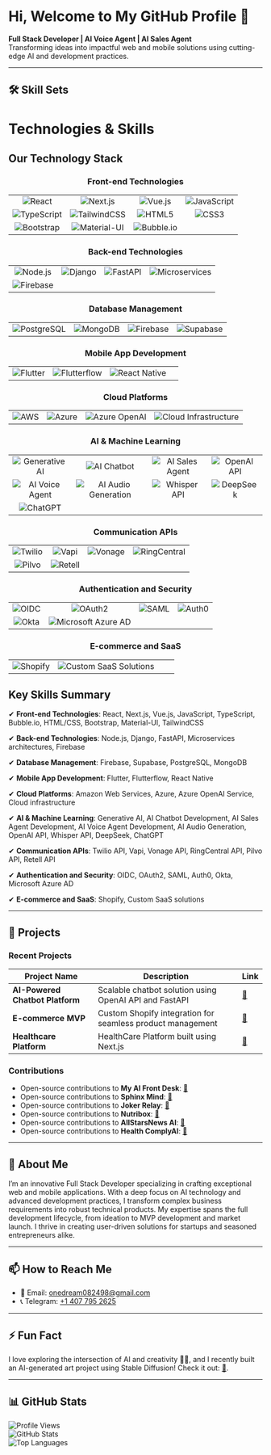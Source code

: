# Hi, Welcome to My GitHub Profile 👋  
**Full Stack Developer | AI Voice Agent | AI Sales Agent**  
Transforming ideas into impactful web and mobile solutions using cutting-edge AI and development practices.

---

## 🛠 Skill Sets

# Technologies & Skills

## Our Technology Stack

<div align="center">

### Front-end Technologies
<table>
  <tr>
    <td align="center"><img src="https://img.shields.io/badge/-React-61DAFB?logo=react&logoColor=white" alt="React" /></td>
    <td align="center"><img src="https://img.shields.io/badge/-Next.js-000000?logo=nextdotjs&logoColor=white" alt="Next.js" /></td>
    <td align="center"><img src="https://img.shields.io/badge/-Vue.js-4FC08D?logo=vuedotjs&logoColor=white" alt="Vue.js" /></td>
    <td align="center"><img src="https://img.shields.io/badge/-JavaScript-F7DF1E?logo=javascript&logoColor=black" alt="JavaScript" /></td>
  </tr>
  <tr>
    <td align="center"><img src="https://img.shields.io/badge/-TypeScript-3178C6?logo=typescript&logoColor=white" alt="TypeScript" /></td>
    <td align="center"><img src="https://img.shields.io/badge/-TailwindCSS-38B2AC?logo=tailwindcss&logoColor=white" alt="TailwindCSS" /></td>
    <td align="center"><img src="https://img.shields.io/badge/-HTML5-E34F26?logo=html5&logoColor=white" alt="HTML5" /></td>
    <td align="center"><img src="https://img.shields.io/badge/-CSS3-1572B6?logo=css3&logoColor=white" alt="CSS3" /></td>
  </tr>
  <tr>
    <td align="center"><img src="https://img.shields.io/badge/-Bootstrap-7952B3?logo=bootstrap&logoColor=white" alt="Bootstrap" /></td>
    <td align="center"><img src="https://img.shields.io/badge/-Material--UI-0081CB?logo=mui&logoColor=white" alt="Material-UI" /></td>
    <td align="center"><img src="https://img.shields.io/badge/-Bubble.io-FF5A5F?logo=bubble&logoColor=white" alt="Bubble.io" /></td>
    <td></td>
  </tr>
</table>

### Back-end Technologies
<table>
  <tr>
    <td align="center"><img src="https://img.shields.io/badge/-Node.js-339933?logo=nodedotjs&logoColor=white" alt="Node.js" /></td>
    <td align="center"><img src="https://img.shields.io/badge/-Django-092E20?logo=django&logoColor=white" alt="Django" /></td>
    <td align="center"><img src="https://img.shields.io/badge/-FastAPI-009688?logo=fastapi&logoColor=white" alt="FastAPI" /></td>
    <td align="center"><img src="https://img.shields.io/badge/-Microservices-F05032?logo=kubernetes&logoColor=white" alt="Microservices" /></td>
  </tr>
  <tr>
    <td align="center"><img src="https://img.shields.io/badge/-Firebase-FFCA28?logo=firebase&logoColor=white" alt="Firebase" /></td>
    <td></td>
    <td></td>
    <td></td>
  </tr>
</table>

### Database Management
<table>
  <tr>
    <td align="center"><img src="https://img.shields.io/badge/-PostgreSQL-336791?logo=postgresql&logoColor=white" alt="PostgreSQL" /></td>
    <td align="center"><img src="https://img.shields.io/badge/-MongoDB-47A248?logo=mongodb&logoColor=white" alt="MongoDB" /></td>
    <td align="center"><img src="https://img.shields.io/badge/-Firebase-FFCA28?logo=firebase&logoColor=white" alt="Firebase" /></td>
    <td align="center"><img src="https://img.shields.io/badge/-Supabase-3ECF8E?logo=supabase&logoColor=white" alt="Supabase" /></td>
  </tr>
</table>

### Mobile App Development
<table>
  <tr>
    <td align="center"><img src="https://img.shields.io/badge/-Flutter-02569B?logo=flutter&logoColor=white" alt="Flutter" /></td>
    <td align="center"><img src="https://img.shields.io/badge/-Flutterflow-FF5A5F?logo=flutterflow&logoColor=white" alt="Flutterflow" /></td>
    <td align="center"><img src="https://img.shields.io/badge/-React%20Native-61DAFB?logo=react&logoColor=white" alt="React Native" /></td>
    <td></td>
  </tr>
</table>

### Cloud Platforms
<table>
  <tr>
    <td align="center"><img src="https://img.shields.io/badge/-AWS-FF9900?logo=amazonaws&logoColor=white" alt="AWS" /></td>
    <td align="center"><img src="https://img.shields.io/badge/-Azure-0089D6?logo=azure&logoColor=white" alt="Azure" /></td>
    <td align="center"><img src="https://img.shields.io/badge/-Azure%20OpenAI-0078D4?logo=azure&logoColor=white" alt="Azure OpenAI" /></td>
    <td align="center"><img src="https://img.shields.io/badge/-Cloud%20Infrastructure-1890FF?logo=cloudflare&logoColor=white" alt="Cloud Infrastructure" /></td>
  </tr>
</table>

### AI & Machine Learning
<table>
  <tr>
    <td align="center"><img src="https://img.shields.io/badge/-Generative%20AI-4CAF50?logo=openai&logoColor=white" alt="Generative AI" /></td>
    <td align="center"><img src="https://img.shields.io/badge/-AI%20Chatbot-FF5722?logo=openai&logoColor=white" alt="AI Chatbot" /></td>
    <td align="center"><img src="https://img.shields.io/badge/-AI%20Sales%20Agent-FF9800?logo=openai&logoColor=white" alt="AI Sales Agent" /></td>
    <td align="center"><img src="https://img.shields.io/badge/-OpenAI%20API-4CAF50?logo=openai&logoColor=white" alt="OpenAI API" /></td>
  </tr>
  <tr>
    <td align="center"><img src="https://img.shields.io/badge/-AI%20Voice%20Agent-9C27B0?logo=openai&logoColor=white" alt="AI Voice Agent" /></td>
    <td align="center"><img src="https://img.shields.io/badge/-AI%20Audio%20Generation-673AB7?logo=openai&logoColor=white" alt="AI Audio Generation" /></td>
    <td align="center"><img src="https://img.shields.io/badge/-Whisper%20API-4CAF50?logo=openai&logoColor=white" alt="Whisper API" /></td>
    <td align="center"><img src="https://img.shields.io/badge/-DeepSeek-00BCD4?logo=openai&logoColor=white" alt="DeepSeek" /></td>
  </tr>
  <tr>
    <td align="center"><img src="https://img.shields.io/badge/-ChatGPT-4CAF50?logo=openai&logoColor=white" alt="ChatGPT" /></td>
    <td></td>
    <td></td>
    <td></td>
  </tr>
</table>

### Communication APIs
<table>
  <tr>
    <td align="center"><img src="https://img.shields.io/badge/-Twilio-F22F46?logo=twilio&logoColor=white" alt="Twilio" /></td>
    <td align="center"><img src="https://img.shields.io/badge/-Vapi-FF5A5F?logo=vapi&logoColor=white" alt="Vapi" /></td>
    <td align="center"><img src="https://img.shields.io/badge/-Vonage-00B0FF?logo=vonage&logoColor=white" alt="Vonage" /></td>
    <td align="center"><img src="https://img.shields.io/badge/-RingCentral-008C73?logo=ringcentral&logoColor=white" alt="RingCentral" /></td>
  </tr>
  <tr>
    <td align="center"><img src="https://img.shields.io/badge/-Pilvo-FF5A5F?logo=pilvo&logoColor=white" alt="Pilvo" /></td>
    <td align="center"><img src="https://img.shields.io/badge/-Retell-FF5A5F?logo=retell&logoColor=white" alt="Retell" /></td>
    <td></td>
    <td></td>
  </tr>
</table>

### Authentication and Security
<table>
  <tr>
    <td align="center"><img src="https://img.shields.io/badge/-OIDC-FF5722?logo=keycloak&logoColor=white" alt="OIDC" /></td>
    <td align="center"><img src="https://img.shields.io/badge/-OAuth2-FF9800?logo=keycloak&logoColor=white" alt="OAuth2" /></td>
    <td align="center"><img src="https://img.shields.io/badge/-SAML-9C27B0?logo=keycloak&logoColor=white" alt="SAML" /></td>
    <td align="center"><img src="https://img.shields.io/badge/-Auth0-EB5424?logo=auth0&logoColor=white" alt="Auth0" /></td>
  </tr>
  <tr>
    <td align="center"><img src="https://img.shields.io/badge/-Okta-007DC5?logo=okta&logoColor=white" alt="Okta" /></td>
    <td align="center"><img src="https://img.shields.io/badge/-Microsoft%20Azure%20AD-0078D4?logo=microsoftazure&logoColor=white" alt="Microsoft Azure AD" /></td>
    <td></td>
    <td></td>
  </tr>
</table>

### E-commerce and SaaS
<table>
  <tr>
    <td align="center"><img src="https://img.shields.io/badge/-Shopify-96BF48?logo=shopify&logoColor=white" alt="Shopify" /></td>
    <td align="center"><img src="https://img.shields.io/badge/-Custom%20SaaS%20Solutions-FF5A5F?logo=saas&logoColor=white" alt="Custom SaaS Solutions" /></td>
    <td></td>
    <td></td>
  </tr>
</table>

</div>

## Key Skills Summary

✔ **Front-end Technologies**: React, Next.js, Vue.js, JavaScript, TypeScript, Bubble.io, HTML/CSS, Bootstrap, Material-UI, TailwindCSS

✔ **Back-end Technologies**: Node.js, Django, FastAPI, Microservices architectures, Firebase

✔ **Database Management**: Firebase, Supabase, PostgreSQL, MongoDB

✔ **Mobile App Development**: Flutter, Flutterflow, React Native

✔ **Cloud Platforms**: Amazon Web Services, Azure, Azure OpenAI Service, Cloud infrastructure

✔ **AI & Machine Learning**: Generative AI, AI Chatbot Development, AI Sales Agent Development, AI Voice Agent Development, AI Audio Generation, OpenAI API, Whisper API, DeepSeek, ChatGPT

✔ **Communication APIs**: Twilio API, Vapi, Vonage API, RingCentral API, Pilvo API, Retell API

✔ **Authentication and Security**: OIDC, OAuth2, SAML, Auth0, Okta, Microsoft Azure AD

✔ **E-commerce and SaaS**: Shopify, Custom SaaS solutions

---

## 🚀 Projects

### Recent Projects

| Project Name                  | Description                                                                 | Link                                                                 |
|-------------------------------|-----------------------------------------------------------------------------|----------------------------------------------------------------------|
| **AI-Powered Chatbot Platform** | Scalable chatbot solution using OpenAI API and FastAPI                     | [🔗](https://wordlift.io/)                                |
| **E-commerce MVP**             | Custom Shopify integration for seamless product management                 | [🔗](https://frontlevels.com/)                                  |
| **Healthcare Platform** | HealthCare Platform built using Next.js                               | [🔗](https://healthcomplyai.com/)                                  |

### Contributions

- Open-source contributions to **My AI Front Desk**: [🔗](https://www.myaifrontdesk.com/)  
- Open-source contributions to **Sphinx Mind**: [🔗](https://www.sphinxmind.com/)  
- Open-source contributions to **Joker Relay**: [🔗](https://chromewebstore.google.com/detail/joker-relay/fgefbieclhkijgdjoaicmgnholpcegml?hl=en/)  
- Open-source contributions to **Nutribox**: [🔗](https://play.google.com/store/apps/details?id=com.serendipity.mynutribox&hl=en&pli=1)  
- Open-source contributions to **AllStarsNews AI**: [🔗](https://play.google.com/store/apps/details?src=AppAgg.com&id=com.allstarsnewsai.app.app_allstarsnewsai)  
- Open-source contributions to **Health ComplyAI**: [🔗](https://healthcomplyai.com/)  

---

## 📝 About Me

I’m an innovative Full Stack Developer specializing in crafting exceptional web and mobile applications. With a deep focus on AI technology and advanced development practices, I transform complex business requirements into robust technical products. My expertise spans the full development lifecycle, from ideation to MVP development and market launch. I thrive in creating user-driven solutions for startups and seasoned entrepreneurs alike.

---

## 📫 How to Reach Me

- 📧 Email: [onedream082498@gmail.com](mailto:onedream082498@gmail.com)
- 📞 Telegram: [+1 407 795 2625](tel:+14077952625)

---

## ⚡ Fun Fact

I love exploring the intersection of AI and creativity 🤖🎨, and I recently built an AI-generated art project using Stable Diffusion! Check it out: [🔗](https://your-art-project-link.com).

---

## 📊 GitHub Stats

![Profile Views](https://komarev.com/ghpvc/?username=onedream0824&color=blue)  
![GitHub Stats](https://github-readme-stats.vercel.app/api?username=onedream0824&show_icons=true&theme=radical)  
![Top Languages](https://github-readme-stats.vercel.app/api/top-langs/?username=onedream0824&layout=compact&theme=radical)  
